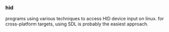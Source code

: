### hid

programs using various techniques to access HID device input on linux. for cross-platform targets, using SDL is probably the easiest approach.
